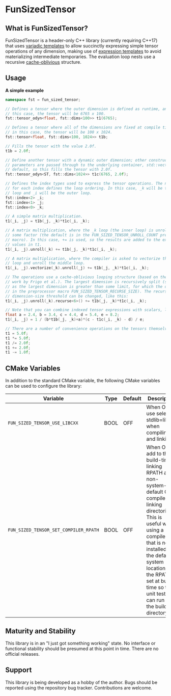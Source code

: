 # FunSizedTensor

## What is FunSizedTensor?

FunSizedTensor is a header-only C++ library (currently requiring C++17) that uses [variadic templates](https://en.wikipedia.org/wiki/Variadic_template) to allow succinctly expressing simple tensor operations of any dimension, making use of [expression templates](https://en.wikipedia.org/wiki/Expression_templates) to avoid materializing intermediate temporaries. The evaluation loop nests use a recursive [cache-oblivious](https://en.wikipedia.org/wiki/Cache-oblivious_algorithm) structure.

## Usage

**A simple example**
```cpp
namespace fst = fun_sized_tensor;

// Defines a tensor where the outer dimension is defined as runtime, and in
// this case, the tensor will be 6765 x 100.
fst::tensor_odyn<float, fst::dims<100>> t1(6765);

// Defines a tensor where all of the dimensions are fixed at compile time, and
// in this case, the tensor will be 100 x 1024.
fst::tensor<float, fst::dims<100, 1024>> t1b;

// Fills the tensor with the value 2.0f.
t1b = 2.0f;

// Define another tensor with a dynamic outer dimension; other constructor
// parameters are passed through to the underlying container, std::vector by
// default, so this fills the tensor with 2.0f.
fst::tensor_odyn<ST, fst::dims<1024>> t1c(6765, 2.0f);

// Defines the index types used to express the tensor operations. The numbers
// for each index defines the loop ordering. In this case, _k will be the inner
// loop and _i will be the outer loop.
fst::index<2> _i;
fst::index<1> _j;
fst::index<0> _k;

// A simple matrix multiplication.
t1(_i, _j) = t1b(_j, _k)*t1c(_i, _k);

// A matrix multiplication, where the _k loop (the inner loop) is unrolled by
// some factor (the default is in the FUN_SIZED_TENSOR_UNROLL_COUNT preprocessor
// macro). In this case, += is used, so the results are added to the existing
// values in t1.
t1(_i, _j).unroll(_k) += t1b(_j, _k)*t1c(_i, _k);

// A matrix multiplication, where the compiler is asked to vectorize the inner
// loop and unroll the middle loop.
t1(_i, _j).vectorize(_k).unroll(_j) += t1b(_j, _k)*t1c(_i, _k);

// The operations use a cache-oblivious looping structure (based on the well-known
// work by Frigo et al.). The largest dimension is recursively split (so long
// as the largest dimension is greater than some limit, for which the default is
// in the preprocessor macro FUN_SIZED_TENSOR_RECURSE_SIZE). The recursion
// dimension-size threshold can be changed, like this:
t1(_i, _j).unroll(_k).recurse<6>() += t1b(_j, _k)*t1c(_i, _k);

// Note that you can combine indexed tensor expressions with scalars, like this:
float a = 2.4, b = 3.4, c = 4.4, d = 5.4, e = 8.2;
t1(_i, _j) = 1 / (b*t1b(_j, _k)+a)*(c - t1c(_i, _k) - d) / e;

// There are a number of convenience operations on the tensors themselves:
t1 = 5.0f;
t1 *= 5.0f;
t1 /= 2.0f;
t1 += 2.0f;
t1 -= 1.0f;
```

## CMake Variables

In addition to the standard CMake variable, the following CMake variables can be used to configure the library:

| Variable | Type | Default | Description |
| --- | --- | --- | --- |
| `FUN_SIZED_TENSOR_USE_LIBCXX` | BOOL | OFF | When ON, use select -stdlib=libc++ when compiling and linking. |
| `FUN_SIZED_TENSOR_SET_COMPILER_RPATH` | BOOL | OFF | When ON, add to the build-time linking RPATH all non-system-default C++ compiler linking directories. This is useful when using a compiler that is not installed in the default system location (and the RPATH is set at build time so that unit tests can run from the build directory). |

## Maturity and Stability

This library is in an "I just got something working" state. No interface or functional stability should be presumed at this point in time. There are no official releases.

## Support

This library is being developed as a hobby of the author. Bugs should be reported using the repository bug tracker. Contributions are welcome.
